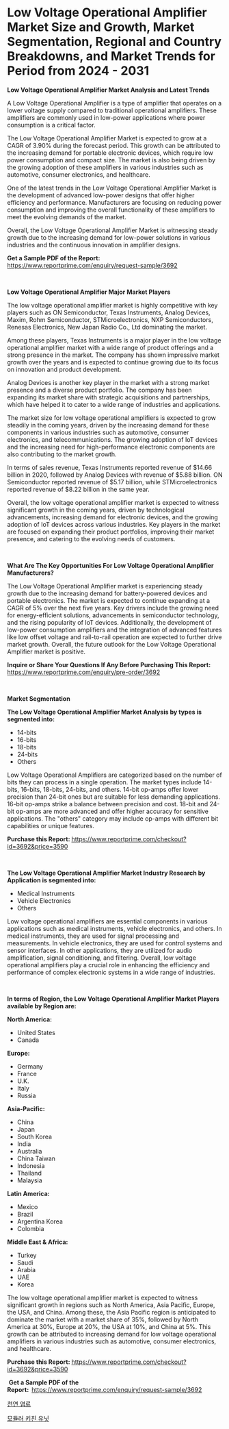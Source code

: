 <p><h1>Low Voltage Operational Amplifier Market Size and Growth, Market Segmentation, Regional and Country Breakdowns, and Market Trends for Period from 2024 -  2031</h1></p><p><strong>Low Voltage Operational Amplifier Market Analysis and Latest Trends</strong></p>
<p><p>A Low Voltage Operational Amplifier is a type of amplifier that operates on a lower voltage supply compared to traditional operational amplifiers. These amplifiers are commonly used in low-power applications where power consumption is a critical factor.</p><p>The Low Voltage Operational Amplifier Market is expected to grow at a CAGR of 3.90% during the forecast period. This growth can be attributed to the increasing demand for portable electronic devices, which require low power consumption and compact size. The market is also being driven by the growing adoption of these amplifiers in various industries such as automotive, consumer electronics, and healthcare.</p><p>One of the latest trends in the Low Voltage Operational Amplifier Market is the development of advanced low-power designs that offer higher efficiency and performance. Manufacturers are focusing on reducing power consumption and improving the overall functionality of these amplifiers to meet the evolving demands of the market.</p><p>Overall, the Low Voltage Operational Amplifier Market is witnessing steady growth due to the increasing demand for low-power solutions in various industries and the continuous innovation in amplifier designs.</p></p>
<p><strong>Get a Sample PDF of the Report:&nbsp;</strong> <a href="https://www.reportprime.com/enquiry/request-sample/3692">https://www.reportprime.com/enquiry/request-sample/3692</a></p>
<p>&nbsp;</p>
<p><strong>Low Voltage Operational Amplifier Major Market Players</strong></p>
<p><p>The low voltage operational amplifier market is highly competitive with key players such as ON Semiconductor, Texas Instruments, Analog Devices, Maxim, Rohm Semiconductor, STMicroelectronics, NXP Semiconductors, Renesas Electronics, New Japan Radio Co., Ltd dominating the market.</p><p>Among these players, Texas Instruments is a major player in the low voltage operational amplifier market with a wide range of product offerings and a strong presence in the market. The company has shown impressive market growth over the years and is expected to continue growing due to its focus on innovation and product development.</p><p>Analog Devices is another key player in the market with a strong market presence and a diverse product portfolio. The company has been expanding its market share with strategic acquisitions and partnerships, which have helped it to cater to a wide range of industries and applications.</p><p>The market size for low voltage operational amplifiers is expected to grow steadily in the coming years, driven by the increasing demand for these components in various industries such as automotive, consumer electronics, and telecommunications. The growing adoption of IoT devices and the increasing need for high-performance electronic components are also contributing to the market growth.</p><p>In terms of sales revenue, Texas Instruments reported revenue of $14.66 billion in 2020, followed by Analog Devices with revenue of $5.88 billion. ON Semiconductor reported revenue of $5.17 billion, while STMicroelectronics reported revenue of $8.22 billion in the same year.</p><p>Overall, the low voltage operational amplifier market is expected to witness significant growth in the coming years, driven by technological advancements, increasing demand for electronic devices, and the growing adoption of IoT devices across various industries. Key players in the market are focused on expanding their product portfolios, improving their market presence, and catering to the evolving needs of customers.</p></p>
<p>&nbsp;</p>
<p><strong>What Are The Key Opportunities For Low Voltage Operational Amplifier Manufacturers?</strong></p>
<p><p>The Low Voltage Operational Amplifier market is experiencing steady growth due to the increasing demand for battery-powered devices and portable electronics. The market is expected to continue expanding at a CAGR of 5% over the next five years. Key drivers include the growing need for energy-efficient solutions, advancements in semiconductor technology, and the rising popularity of IoT devices. Additionally, the development of low-power consumption amplifiers and the integration of advanced features like low offset voltage and rail-to-rail operation are expected to further drive market growth. Overall, the future outlook for the Low Voltage Operational Amplifier market is positive.</p></p>
<p><strong>Inquire or Share Your Questions If Any Before Purchasing This Report:</strong> <a href="https://www.reportprime.com/enquiry/pre-order/3692">https://www.reportprime.com/enquiry/pre-order/3692</a></p>
<p>&nbsp;</p>
<p><strong>Market Segmentation</strong></p>
<p><strong>The Low Voltage Operational Amplifier Market Analysis by types is segmented into:</strong></p>
<p><ul><li>14-bits</li><li>16-bits</li><li>18-bits</li><li>24-bits</li><li>Others</li></ul></p>
<p><p>Low Voltage Operational Amplifiers are categorized based on the number of bits they can process in a single operation. The market types include 14-bits, 16-bits, 18-bits, 24-bits, and others. 14-bit op-amps offer lower precision than 24-bit ones but are suitable for less demanding applications. 16-bit op-amps strike a balance between precision and cost. 18-bit and 24-bit op-amps are more advanced and offer higher accuracy for sensitive applications. The "others" category may include op-amps with different bit capabilities or unique features.</p></p>
<p><strong>Purchase this Report:&nbsp;</strong><a href="https://www.reportprime.com/checkout?id=3692&price=3590">https://www.reportprime.com/checkout?id=3692&price=3590</a></p>
<p>&nbsp;</p>
<p><strong>The Low Voltage Operational Amplifier Market Industry Research by Application is segmented into:</strong></p>
<p><ul><li>Medical Instruments</li><li>Vehicle Electronics</li><li>Others</li></ul></p>
<p><p>Low voltage operational amplifiers are essential components in various applications such as medical instruments, vehicle electronics, and others. In medical instruments, they are used for signal processing and measurements. In vehicle electronics, they are used for control systems and sensor interfaces. In other applications, they are utilized for audio amplification, signal conditioning, and filtering. Overall, low voltage operational amplifiers play a crucial role in enhancing the efficiency and performance of complex electronic systems in a wide range of industries.</p></p>
<p>&nbsp;</p>
<p><strong>In terms of Region, the Low Voltage Operational Amplifier Market Players available by Region are:</strong></p>
<p>
    <p> <strong> North America: </strong>
        <ul>
            <li>United States</li>
            <li>Canada</li>
        </ul>
        </p> 
    <p> <strong> Europe: </strong>
        <ul>
            <li>Germany</li>
            <li>France</li>
            <li>U.K.</li>
            <li>Italy</li>
            <li>Russia</li>
        </ul>
        </p> 
    <p> <strong> Asia-Pacific: </strong>
        <ul>
            <li>China</li>
            <li>Japan</li>
            <li>South Korea</li>
            <li>India</li>
            <li>Australia</li>
            <li>China Taiwan</li>
            <li>Indonesia</li>
            <li>Thailand</li>
            <li>Malaysia</li>
        </ul>
        </p> 
    <p> <strong> Latin America: </strong>
        <ul>
            <li>Mexico</li>
            <li>Brazil</li>
            <li>Argentina Korea</li>
            <li>Colombia</li>
        </ul>
        </p> 
    <p> <strong> Middle East & Africa: </strong>
        <ul>
            <li>Turkey</li>
            <li>Saudi</li>
            <li>Arabia</li>
            <li>UAE</li>
            <li>Korea</li>
        </ul>
    </p>
    </p>
<p><p>The low voltage operational amplifier market is expected to witness significant growth in regions such as North America, Asia Pacific, Europe, the USA, and China. Among these, the Asia Pacific region is anticipated to dominate the market with a market share of 35%, followed by North America at 30%, Europe at 20%, the USA at 10%, and China at 5%. This growth can be attributed to increasing demand for low voltage operational amplifiers in various industries such as automotive, consumer electronics, and healthcare.</p></p>
<p><strong>Purchase this Report: </strong><a href="https://www.reportprime.com/checkout?id=3692&price=3590">https://www.reportprime.com/checkout?id=3692&price=3590</a></p>
<p>&nbsp;<strong>Get a Sample PDF of the Report:&nbsp;&nbsp;</strong><a href="https://www.reportprime.com/enquiry/request-sample/3692">https://www.reportprime.com/enquiry/request-sample/3692</a></p>
<p><strong></strong></p>
<p><p><a href="https://medium.com/@nyahreinger1/2024%EB%85%84%EB%B6%80%ED%84%B0-2031%EB%85%84%EA%B9%8C%EC%A7%80-%EC%98%88%EC%B8%A1%EB%90%9C-%EC%B2%9C%EC%97%B0-%EC%97%BC%EB%A3%8C-%EC%8B%9C%EC%9E%A5-%EB%8F%99%ED%96%A5-%EB%B0%8F-%EC%8B%9C%EC%9E%A5-%EB%B6%84%EC%84%9D-fa8620b4b5a4">천연 염료</a></p><p><a href="https://github.com/qpfbabw35734906/Market-Research-Report-List-1/blob/main/279915313731.md">모듈러 키친 유닛</a></p></p>